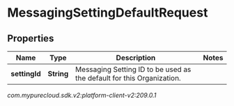 # MessagingSettingDefaultRequest


## Properties

| Name | Type | Description | Notes |
| ------------ | ------------- | ------------- | ------------- |
| **settingId** | **String** | Messaging Setting ID to be used as the default for this Organization. |  |




_com.mypurecloud.sdk.v2:platform-client-v2:209.0.1_
